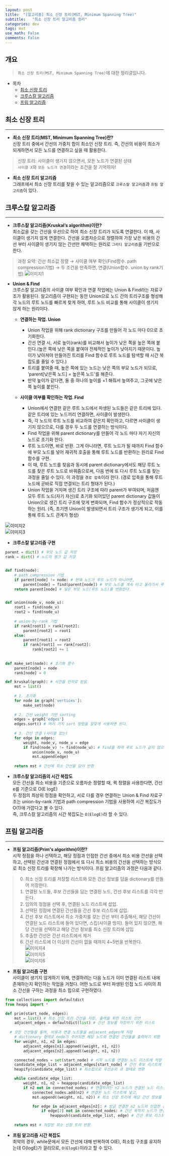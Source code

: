 ```yaml
---
layout: post
title:  "[알고리즘] 최소 신장 트리(MST, Minimum Spanning Tree)"
subtitle:   "최소 신장 트리 알고리즘 정리"
categories: dev
tags: mst
use_math: False
comments: False
---
```


## 개요
> `최소 신장 트리(MST, Minimum Spanning Tree)`에 대한 정리글입니다.

- 목차
	- [최소 신장 트리](#최소-신장-트리) 
    - [크루스칼 알고리즘](#크루스칼-알고리즘)
    - [프림 알고리즘](#프림-알고리즘)


## 최소 신장 트리
---

* __최소 신장 트리(MST, Minimum Spanning Tree)란?__  
신장 트리 중에서 간선의 가중치 합이 최소인 신장 트리. 즉, 간선의 비용이 최소가 되게하면서 모든 노드를 연결하고 싶을 때 활용한다.  
> 신장 트리: 사이클이 생기지 않으면서, 모든 노드가 연결된 상태  
> `사이클 X`와 `모든 노드가 연결`이라는 조건을 잘 기억하자!  

* __최소 신장 트리 알고리즘__  
그래프에서 최소 신장 트리를 찾을 수 있는 알고리즘으로 `크루스칼 알고리즘`과 `프림 알고리즘`이 있다.  


## 크루스칼 알고리즘
---

* __크루스칼 알고리즘(Kruskal’s algorithm)이란?__  
최소값을 갖는 간선을 우선으로 하여 최소 신장 트리가 되도록 연결한다. 이 때, 사이클이 생기지 않게 연결한다. 간선을 오름차순으로 정렬하여 가장 낮은 비용의 간선 부터 사이클이 생기지 않는 간선만 채택하는 원리로 `그리디 알고리즘`을 기반으로 한다.
> 과정 요약: 간선 최소값 정렬 → 사이클 여부 확인(Find함수. path compression기법) → 두 조건을 만족하면, 연결(Union함수. union by rank기법)
![이미지1](https://jsim6342.github.io/assets/img/dev/algorithm/2021-05-02-dev-algorithm-mst-picture1.png)

* __Union  & Find__  
크루스칼 알고리즘의 사이클 여부 확인과 연결 작업에는 Union & Find라는 자료구조가 활용된다. 알고리즘이 구현되는 동안 Union으로 노드 간의 트리구조를 형성해 각 노드의 루트 노드를 빠르게 찾게 하여, 루트 노드 비교를 통해 사이클이 생기지 않게 하는 원리이다.  

  - __연결하는 작업. Union__  
    + Union 작업을 위해 rank dictionary 구조를 만들어 각 노드 마다 0으로 초기화한다.  
    + 간선 연결 시, 서로 높이(rank)를 비교해서 높이가 낮은 쪽을 높은 쪽에 붙인다.(높은 쪽에 낮은 쪽을 붙여야 전체적인 높이가 낮아지기 때문이다. 높이가 낮아져야 만들어진 트리를 Find 함수로 루트 노드를 탐색할 때 시간 복잡도를 줄일 수 있다.)  
    + 트리를 붙여줄 때, 높은 쪽에 있는 노드는 낮은 쪽의 부모 노드가 되므로, 'parent[낮은쪽 노드] = 높은쪽 노드'를 해준다.  
    + 만약 높이가 같다면, 둘 중 하나의 높이를 +1 해줘서 높여주고, 그곳에 낮은 쪽 높이를 붙인다.  

  - __사이클 여부를 확인하는 작업. Find__  
    + Union에서 연결한 같은 루트 노드에서 파생된 노드들은 같은 트리에 있다. 같은 트리에 있는 노드끼리 연결하면, 사이클이 발생한다.  
    + 즉, 각 노드의 루트 노드를 비교하여 같은지 확인하고, 다르면 사이클이 생기지 않으므로, 다를 경우 두 노드를 연결하는 방식이다.  
    + Find 작업을 위해 parent dictionary를 만들어 각 노드 마다 자기 자신의 노드로 초기화 한다.  
    + 루트 노드이면, 바로 반환. 그게 아니라면, 루트 노드가 될 때까지 Find 함수에 부모 노드를 넣어 재귀적 호출을 통해 루트 노드를 반환하는 원리로 Find 함수를 구현.  
    + 이 때, 루트 노드를 찾음과 동시에 parent dictionary에서도 해당 루트 노드를 찾은 루트 노드로 바꿔줌으로써, 다음 번에 또 다시 루트 노드를 찾는 과정을 줄일 수 있다. 이 과정을 `경로 압축`이라 한다. (경로 압축을 통해 루트 노드에 곧바로 직접 연결되는 트리 형태가 된다.)  
    + Union 작업을 거치며 생긴 트리 구조에 따라 parent가 부여되며, 처음엔 모두 루트 노드(자기 자신)로 초기화 되어있던 parent dictionary 값들이 Union으로 생긴 트리 구조에 맞게 변화되며, Find 함수가 정상적으로 작동하는 원리. (즉, 초기엔 Union이 발생되면서 트리 구조가 생기게 되고, 이를 통해 루트 노드 관계가 형성)  

![이미지2](https://jsim6342.github.io/assets/img/dev/algorithm/2021-05-02-dev-algorithm-mst-picture2.png)  
![이미지3](https://jsim6342.github.io/assets/img/dev/algorithm/2021-05-02-dev-algorithm-mst-picture3.png)  

* __크루스칼 알고리즘 구현__  
```python
parent = dict() # 부모 노드 값 저장
rank = dict() # 노드의 랭크 값 저장


def find(node):
    # path compression 기법
    if parent[node] != node: # 현재 노드가 루트 노드가 아니라면, 
        parent[node] = find(parent[node]) # 부모 노드를 계속 타고 올라가서 루트 노드를 부모 노드에 넣고,
    return parent[node] # 넣은 부모 노드(루트 노드)를 반환한다.


def union(node_v, node_u):
    root1 = find(node_v)
    root2 = find(node_u)
    
    # union-by-rank 기법
    if rank[root1] > rank[root2]:
        parent[root2] = root1
    else:
        parent[root1] = root2
        if rank[root1] == rank[root2]:
            rank[root2] += 1
    
    
def make_set(node): # 초기화 함수
    parent[node] = node
    rank[node] = 0

def kruskal(graph): # 사전을 인자로 받음
    mst = list()
    
    # 1. 초기화
    for node in graph['vertices']:
        make_set(node)
    
    # 2. 간선 weight 기반 sorting
    edges = graph['edges']
    edges.sort() # 여러 가지 sort 방법을 알맞게 사용하면 된다.
    
    # 3. 간선 연결 (사이클 없는)
    for edge in edges:
        weight, node_v, node_u = edge
        if find(node_v) != find(node_u): # find를 하여 루트 노드가 같지 않으면 union을 해준다.
            union(node_v, node_u)
            mst.append(edge)
    
    return mst # 간선에 최소 간선을 담아 반환
```  

* __크루스칼 알고리즘의 시간 복잡도__  
모든 간선을 최소 비용을 기준으로 오름차순 정렬할 때, 퀵 정렬을 사용한다면, 간선 e를 기준으로 O(E logE)  
두 정점의 최상위 정점을 확인하고, 서로 다를 경우 연결하는 Union & Find 자료구조는 union-by-rank 기법과 path compression 기법을 사용하여 시간 복잡도가 O(1)애 가깝다고 볼 수 있다.  
즉, 크루스칼 알고리즘의 시간 복잡도는 `O(ElogE)`라 할 수 있다.  


## 프림 알고리즘
---

* __프림 알고리즘(Prim's algorithm)이란?__  
시작 정점을 하나 선택하고, 해당 정점과 인접한 간선 중에서 최소 비용 간선을 선택하고, 선택된 간선과 연결된 정점에서 또 다시 최소 비용의 간선을 선택하는 방식으로 최소 신장 트리를 확장해 나가는 방식이다. 프림 알고리즘의 과정은 다음과 같다.
> 0. 최소 신장 트리를 저장할 리스트와 모든 간선 정보를 담을 dictionary를 만들어 저장한다.  
> 1. 연결된 노드들, 후보 간선들을 담는 연결된 노드, 간선 후보 리스트를 각각 만든다.  
> 2. 임의의 정점을 선택 후, 연결된 노드 리스트에 삽입.  
> 3. 선택된 정점에 연결된 간선들을 간선 후보 리스트에 삽입.  
> 4. 간선 후보 리스트에서 최소 가중치를 갖는 간선 부터 추출해서, 해당 간선이 연결된 노드 리스트에 들어 있다면, 스킵(사이클 방지). 들어 있지 않으면, 해당 간선을 선택하고 해당 간선 정보를 최소 신장 트리에 삽입  
> 5. 추출한 간선은 간선 리스트에서 제거  
> 6. 간선 리스트에 더 이상의 간선이 없을 때까지 4~5번을 반복한다.  
![이미지4](https://jsim6342.github.io/assets/img/dev/algorithm/2021-05-02-dev-algorithm-mst-picture4.png)  
![이미지5](https://jsim6342.github.io/assets/img/dev/algorithm/2021-05-02-dev-algorithm-mst-picture5.png)  
![이미지6](https://jsim6342.github.io/assets/img/dev/algorithm/2021-05-02-dev-algorithm-mst-picture6.png)  


* __프림 알고리즘 구현__  
사이클이 생기지 않게하기 위해, 연결하려는 다음 노드가 이미 연결된 리스트 내에 존재하는지 확인하는 작업을 거쳤다.
어떤 노드로 부터 파생된 인접 노드 사이의 최소 간선을 구하는 과정을 최소 힙으로 구현하였다.  
```python
from collections import defaultdict
from heapq import *

def prim(start_node, edges):
	mst = list() # 최소 신장 트리 간선을 저장, 출력을 위한 리스트 선언
	adjacent_edges = defaultdict(list) # 간선 정보를 저장하기 위한 리스트
	
  # 모든 간선들을 돌며, 비용과 연결 노드들을 adjacent_edges에 저장
	# dictionary 형태로 node가 주어지면 해당 노드와 연결된 간선들을 출력하기 위함
	for weight, n1, n2 in edges: 
		adjacent_edges[n1].appned((weight, n1, n2))
		adjacent_edges[n2].appned((weight, n1, n2))

	connected_nodes = set(start_node) # 시작 노드를 연결된 노드 리스트에 저장
	candidate_edge_list = adjacent_edges[start_node] # 간선 후보 리스트에 시작 노드와 연결된 간선들 저장
	heapify(candidate_edge_list) # 최소힙으로 우선순위 큐 형태로 변환

	while candidate_edge_list:
		weight, n1, n2 = heappop(candidate_edge_list)
		if n2 not in connected_nodes: # 연결하려는 n2 노드가 연결된 노드 리스트에 없다면,(사이클X)
			connected_nodes.add(n2) # 연결된 노드 리스트에 넣고,
			mst.append((weight, n1, n2)) # 최소 신장 트리에 해당 간선 정보를 넣는다.

			for edge in adjacent_edges[n2]: # 방금 연결한 n2 노드와 인접한 간선 정보를 돌며
				if edge[2] not in connected_nodes: # 간선 목적지 노드가 연결된 노드 리스트에 없으면(사이클X)
					heappush(candidate_edge_list, edge) # 간선 후보 리스트에 넣어 while문을 돌게 한다.
 
	return mst # 저장된 최소 신장 트리 반환
```  

* __프림 알고리즘 시간 복잡도__  
최악의 경우, while문에서 모든 간선에 대해 반복하여 O(E), 최소힙 구조를 유지하는데 O(logE)가 걸리므로, `O(ElogE)`이라고 할 수 있다.  